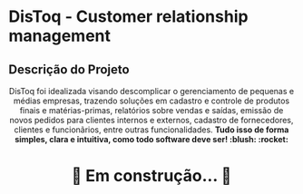 # DisToq - Customer relationship management
## Descrição do Projeto
<p align="center">DisToq foi idealizada visando descomplicar o gerenciamento de pequenas e médias empresas, trazendo soluções em cadastro e controle de produtos finais e matérias-primas, relatórios sobre vendas e saídas, emissão de novos pedidos para clientes internos e externos, cadastro de fornecedores, clientes e funcionãrios, entre outras funcionalidades. <strong>Tudo isso de forma simples, clara e intuitiva, como todo software deve ser! :blush: :rocket:</strong></p>
<h1 align="center"> 
	🚧  Em construção...  🚧
</h1>
